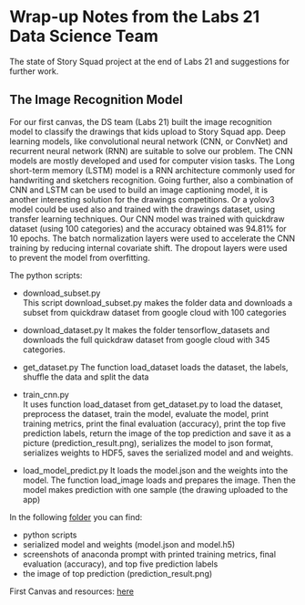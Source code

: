 # Wrap-up Notes from the Labs 21 Data Science Team

The state of Story Squad project at the end of Labs 21 and suggestions for further work.

## The Image Recognition Model

For our first canvas, the DS team (Labs  21) built the image recognition model to classify the drawings that kids upload to Story Squad app. Deep learning models, like convolutional neural network (CNN, or ConvNet) and recurrent neural network (RNN) are suitable to solve our problem. The CNN models are mostly developed and used for computer vision tasks. The Long short-term memory (LSTM) model is a RNN architecture commonly used for handwriting and sketchers recognition. Going further, also a combination of CNN and LSTM can be used to build an image captioning model, it is another interesting solution for the drawings competitions. Or a yolov3 model could be used also and trained with the drawings dataset, using transfer learning techniques.
Our CNN model was trained with quickdraw dataset (using 100 categories) and the accuracy obtained was 94.81% for 10 epochs. The batch normalization layers were used to accelerate the CNN training by reducing internal covariate shift. The dropout layers were used to prevent the model from overfitting.

The python scripts:

- download_subset.py  
This script download_subset.py makes the folder data and downloads a subset from quickdraw dataset from google cloud with 100 categories

- download_dataset.py
It makes the folder tensorflow_datasets and downloads the full quickdraw dataset from google cloud with 345 categories.

- get_dataset.py
The function load_dataset loads the dataset, the labels, shuffle the data and split the data

- train_cnn.py  
It uses function load_dataset from get_dataset.py to load the dataset, preprocess the dataset, train the model, evaluate the model, print training metrics, print the final evaluation (accuracy),  print the top five prediction labels, return the image of the top prediction and save it as a picture (prediction_result.png), serializes the model to json format, serializes weights to HDF5, saves the serialized model and and weights.

- load_model_predict.py
It loads the model.json and the weights into the model. The function load_image loads and prepares the image.
Then the model makes prediction with one sample (the drawing uploaded to the app)

In the following [folder](https://github.com/Lambda-School-Labs/story-squad-ds/tree/master/Image_Recognition_Model) you can find:

- python scripts
- serialized model and weights (model.json and model.h5)
- screenshots of anaconda prompt with printed training metrics, final evaluation (accuracy), and top five prediction labels
- the image of top prediction (prediction_result.png)

First Canvas and resources:
[here](https://www.notion.so/v3-0-Release-Canvas-Image-Recognition-4b14dc054feb4478ab64e1619bf08835 )
